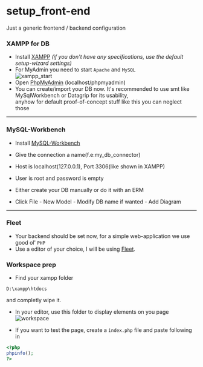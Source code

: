 # setup_front-end
Just a generic frontend / backend configuration 

### XAMPP for DB

- Install [XAMPP](https://sourceforge.net/projects/xampp/files/) *(if you don't have any specifications, use the default setup-wizard settings)*
- For MyAdmin you need to start `Apache` and `MySQL`  
  ![xampp_start](https://github.com/SenselessCoding/setup_front-end/assets/139842164/e130dba7-9780-4f14-bd8b-ec591516701f)
- Open [PhpMyAdmin](http://localhost/phpmyadmin) (localhost/phpmyadmin)
- You can create/import your DB now. It's recommended to use smt like MySqlWorkbench or Datagrip for its usability, <br>anyhow for default proof-of-concept stuff like this you can neglect those
  
---
### MySQL-Workbench
- Install [MySQL-Workbench](https://dev.mysql.com/downloads/workbench/)
- Give the connection a name(f.e:my_db_connector)
- Host is localhost(127.0.0.1), Port 3306(like shown in XAMPP)
- User is root and password is empty

- Either create your DB manually or do it with an ERM
- Click File - New Model - Modify DB name if wanted - Add Diagram

---

### Fleet

  - Your backend should be set now, for a simple web-application we use good ol' ``PHP``
  - Use a editor of your choice, I will be using [Fleet](https://www.jetbrains.com/de-de/fleet/download/#section=windows).

### Workspace prep

- Find your xampp folder
```
D:\xampp\htdocs
```
and completly wipe it.

- In your editor, use this folder to display elements on you page
  ![workspace](https://github.com/SenselessCoding/setup_front-end/assets/139842164/7c9290ab-7065-4aa3-a876-59493d26bb41)

- If you want to test the page, create a `index.php` file and paste following in
```php
<?php
phpinfo();
?>
```
